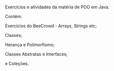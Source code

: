 Exercícios e atividades da matéria de POO em Java.

Contém:

Exercícios do BeeCrowd - Arrays, Strings etc;

Classes;

Herança e Polimorfismo;

Classes Abstratas e Interfaces;

e Coleções.
